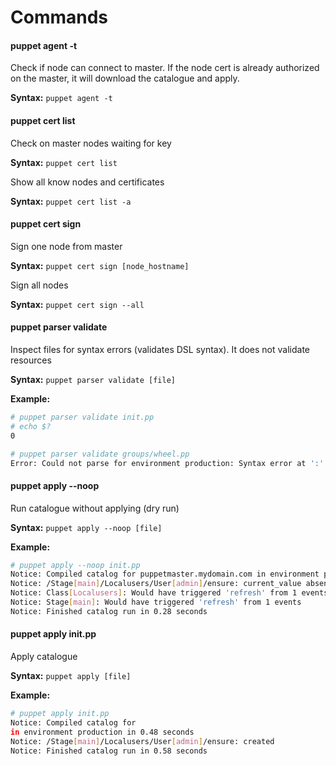 # Commands


#### puppet agent -t

Check if node can connect to master. If the node cert is already authorized on the master, it will download the catalogue and apply.

**Syntax:** `puppet agent -t`

#### puppet cert list

Check on master nodes waiting for key

**Syntax:** `puppet cert list`

Show all know nodes and certificates

**Syntax:** `puppet cert list -a`

#### puppet cert sign

Sign one node from master

**Syntax:** `puppet cert sign [node_hostname]`

Sign all nodes

**Syntax:** `puppet cert sign --all`

#### puppet parser validate

Inspect files for syntax errors (validates DSL syntax). It does not validate resources

**Syntax:** `puppet parser validate [file]`

**Example:**

```bash
# puppet parser validate init.pp 
# echo $?
0

# puppet parser validate groups/wheel.pp 
Error: Could not parse for environment production: Syntax error at ':' at /etc/puppetlabs/puppet/modules/localusers/manifests/groups/wheel.pp:1
```

#### puppet apply --noop

Run catalogue without applying (dry run)

**Syntax:** `puppet apply --noop [file]`

**Example:**

```bash
# puppet apply --noop init.pp 
Notice: Compiled catalog for puppetmaster.mydomain.com in environment production in 0.28 seconds
Notice: /Stage[main]/Localusers/User[admin]/ensure: current_value absent, should be present (noop)
Notice: Class[Localusers]: Would have triggered 'refresh' from 1 events
Notice: Stage[main]: Would have triggered 'refresh' from 1 events
Notice: Finished catalog run in 0.28 seconds
```

#### puppet apply init.pp

Apply catalogue

**Syntax:** `puppet apply [file]`

**Example:**

```bash
# puppet apply init.pp 
Notice: Compiled catalog for 
in environment production in 0.48 seconds
Notice: /Stage[main]/Localusers/User[admin]/ensure: created
Notice: Finished catalog run in 0.58 seconds
```
 